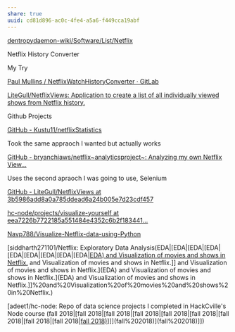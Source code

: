 ```yaml
---
share: true
uuid: cd81d896-ac0c-4fe4-a5a6-f449cca19abf
---
```


[dentropydaemon-wiki/Software/List/Netflix](/undefined)

Netflix History Converter

My Try

[Paul Mullins / NetflixWatchHistoryConverter · GitLab](https://gitlab.com/dentropy/netflixwatchhistoryconverter)

[LiteGull/NetflixViews: Application to create a list of all individually viewed shows from Netflix history.](https://github.com/LiteGull/NetflixViews)

Github Projects

[GitHub - Kustu11/netflixStatistics](https://github.com/Kustu11/netflixStatistics)

Took the same appraoch I wanted but actually works

[GitHub - bryanchiaws/netflix~analyticsproject~: Analyzing my own Netflix View...](https://github.com/bryanchiaws/netflix_analytics_project)

Uses the second apraoch I was going to use, Selenium

[GitHub - LiteGull/NetflixViews at 3b5986add8a0a785ddead6a24b005e7d23cdf457](https://github.com/LiteGull/NetflixViews/tree/3b5986add8a0a785ddead6a24b005e7d23cdf457)

[hc-node/projects/visualize-yourself at eea7226b7722185a551484e4352c6b2f183441...](https://github.com/adeet1/hc-node/tree/eea7226b7722185a551484e4352c6b2f183441fc/projects/visualize-yourself)

[Navp788/Visualize-Netflix-data-using-Python](https://github.com/Navp788/Visualize-Netflix-data-using-Python.)

[siddharth271101/Netflix: Exploratory Data Analysis(EDA|[EDA|[EDA|[EDA|[EDA|[EDA|[EDA|[EDA|[EDA|[EDA) and Visualization of movies and shows in Netflix.](/undefined) and Visualization of movies and shows in Netflix.]] and Visualization of movies and shows in Netflix.](EDA) and Visualization of movies and shows in Netflix.](EDA) and Visualization of movies and shows in Netflix.]]%20and%20Visualization%20of%20movies%20and%20shows%20in%20Netflix.)

[adeet1/hc-node: Repo of data science projects I completed in HackCville's Node course (fall 2018|[fall 2018|[fall 2018|[fall 2018|[fall 2018|[fall 2018|[fall 2018|[fall 2018|[fall 2018|[fall 2018)](/undefined)]]](fall%202018)](fall%202018)]])
